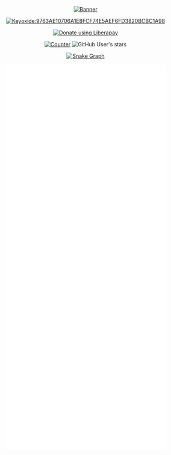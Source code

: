 <div align="center">

[![Banner](https://svg-banners.vercel.app/api?type=rainbow&text1=sitiom%20&width=800&height=400)](https://github.com/sitiom)

[![Keyoxide:9763AE10706A1E8FCF74E5AEF6FD3820BCBC1A98](https://img.shields.io/badge/Keyoxide-F6FD%203820%20BCBC%201A98-blue?logo=keybase)](https://keyoxide.org/9763AE10706A1E8FCF74E5AEF6FD3820BCBC1A98)

[![Donate using Liberapay](https://liberapay.com/assets/widgets/donate.svg)](https://liberapay.com/sitiom)

[![Counter](https://visitor-badge.laobi.icu/badge?page_id=sitiom.sitiom)](https://github.com/sitiom)
![GitHub User's stars](https://img.shields.io/github/stars/sitiom?affiliations=OWNER%2CCOLLABORATOR&label=GH%20stars)

[![Snake Graph](https://raw.githubusercontent.com/sitiom/sitiom/assets/github-contribution-grid-snake.svg)](https://github.com/sitiom)

[![Metrics](https://raw.githubusercontent.com/sitiom/sitiom/assets/github-metrics.svg)](https://github.com/sitiom)

</div>
